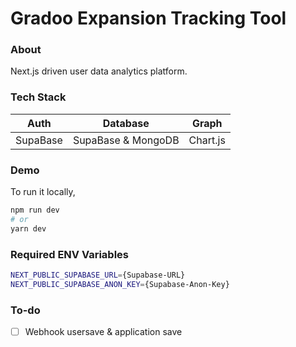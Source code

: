 # **Gradoo Expansion Tracking Tool**

### **About**
Next.js driven user data analytics platform.

### **Tech Stack**
|Auth|Database|Graph|
|:-:|:-:|:-:|
|SupaBase|SupaBase & MongoDB|Chart.js|

### **Demo**
To run it locally,

```bash
npm run dev
# or
yarn dev
```
### **Required ENV Variables**

```bash
NEXT_PUBLIC_SUPABASE_URL={Supabase-URL}
NEXT_PUBLIC_SUPABASE_ANON_KEY={Supabase-Anon-Key}
```

### **To-do**
- [ ] Webhook usersave & application save